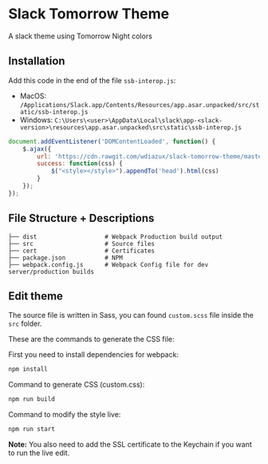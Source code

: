 # Slack Tomorrow Theme

A slack theme using Tomorrow Night colors

## Installation

Add this code in the end of the file `ssb-interop.js`:
- MacOS: `/Applications/Slack.app/Contents/Resources/app.asar.unpacked/src/static/ssb-interop.js`
- Windows: `C:\Users\<user>\AppData\Local\slack\app-<slack-version>\resources\app.asar.unpacked\src\static\ssb-interop.js`
```js
document.addEventListener('DOMContentLoaded', function() {
    $.ajax({
        url: 'https://cdn.rawgit.com/wdiazux/slack-tomorrow-theme/master/dist/custom.css',
        success: function(css) {
            $("<style></style>").appendTo('head').html(css)
        }
    });
});
```

## File Structure + Descriptions

    ├── dist                   # Webpack Production build output 
    ├── src                    # Source files
    ├── cert                   # Certificates
    ├── package.json           # NPM 
    ├── webpack.config.js      # Webpack Config file for dev server/production builds

## Edit theme

The source file is written in Sass, you can found `custom.scss` file inside the `src` folder.

These are the commands to generate the CSS file:

First you need to install dependencies for webpack:
```bash
npm install
```

Command to generate CSS (custom.css):
```bash
npm run build
```

Command to modify the style live:
```bash
npm run start
```

**Note:** You also need to add the SSL certificate to the Keychain if you want to run the live edit.

